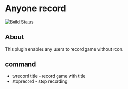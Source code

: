 # Anyone record
[![Build Status](https://travis-ci.org/morimolymoly/anyonerecord.svg?branch=master)](https://travis-ci.org/morimolymoly/anyonerecord)

## About
This plugin enables any users to record game without rcon.

## command
* tvrecord title - record game with title
* stoprecord - stop recording
